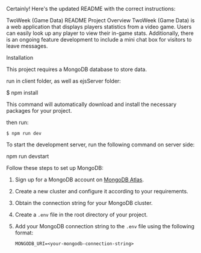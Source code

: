 Certainly! Here's the updated README with the correct instructions:

TwoWeek (Game Data) README
Project Overview
TwoWeek (Game Data) is a web application that displays players statistics from a video game. Users can easily look up any player to view their in-game stats. Additionally, there is an ongoing feature development to include a mini chat box for visitors to leave messages.

Installation

This project requires a MongoDB database to store data.

run in client folder, as well as ejsServer folder:

   $ npm install

This command will automatically download and install the necessary packages for your project.

then run:

    $ npm run dev

To start the development server, run the following command on server side:

npm run devstart



Follow these steps to set up MongoDB:

1. Sign up for a MongoDB account on [MongoDB Atlas](https://www.mongodb.com/cloud/atlas).
2. Create a new cluster and configure it according to your requirements.
3. Obtain the connection string for your MongoDB cluster.
4. Create a `.env` file in the root directory of your project.
5. Add your MongoDB connection string to the `.env` file using the following format:

   ```plaintext
   MONGODB_URI=<your-mongodb-connection-string>


